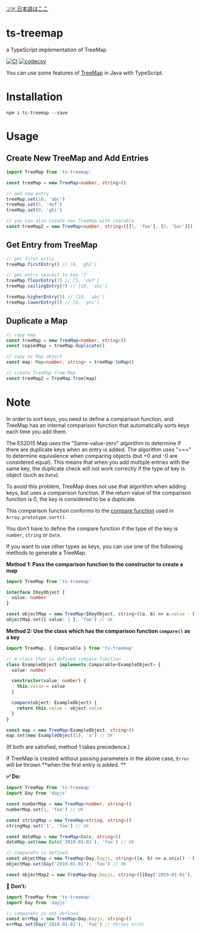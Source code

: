 [🇯🇵 日本語はここ](https://github.com/yuyasvx/ts-treemap/blob/master/README-ja.md)

# ts-treemap

a TypeScript implementation of TreeMap

[![CI](https://circleci.com/gh/yuyasvx/ts-treemap/tree/master.svg?style=shield&circle-token=f7dfd3305577f40429c6b2046bc658cbc3614997)](https://circleci.com/gh/yuyasvx/ts-treemap)
[![codecov](https://codecov.io/gh/yuyasvx/ts-treemap/branch/master/graph/badge.svg)](https://codecov.io/gh/yuyasvx/ts-treemap)

You can use some features of [TreeMap](https://docs.oracle.com/javase/8/docs/api/java/util/TreeMap.html) in Java with TypeScript.

# Installation

```
npm i ts-treemap --save
```

# Usage

## Create New TreeMap and Add Entries

```typescript
import TreeMap from 'ts-treemap'

const treeMap = new TreeMap<number, string>()

// add new entry
treeMap.set(10, 'abc')
treeMap.set(5, 'def')
treeMap.set(0, 'ghi')

// you can also create new TreeMap with iterable
const treeMap2 = new TreeMap<number, string>([[1, 'foo'], [2, 'bar']])
```

## Get Entry from TreeMap

```typescript
// get first entry
treeMap.firstEntry() // [0, 'ghi']

// get entry nearest to key '7'
treeMap.floorEntry(7) // [5, 'def']
treeMap.ceilingEntry(7) // [10, 'abc']

treeMap.higherEntry(5) // [10, 'abc']
treeMap.lowerEntry(5) // [0, 'ghi']
```

## Duplicate a Map

```typescript
// copy map
const treeMap = new TreeMap<number, string>()
const copiedMap = treeMap.duplicate()

// copy as Map object
const map: Map<number, string> = treeMap.toMap()

// create TreeMap from Map
const treeMap2 = TreeMap.from(map)
```

# Note

In order to sort keys, you need to define a comparison function, and TreeMap has an internal comparison function that automatically sorts keys each time you add them.

The ES2015 Map uses the "Same-value-zero" algorithm to determine if there are duplicate keys when an entry is added. The algorithm uses "===" to determine equivalence when comparing objects (but +0 and -0 are considered equal). This means that when you add multiple entries with the same key, the duplicate check will not work correctly if the type of key is object (such as `Date`).

To avoid this problem, TreeMap does not use that algorithm when adding keys, but uses a comparison function. If the return value of the comparison function is 0, the key is considered to be a duplicate.

This comparison function conforms to the [compare function](https://developer.mozilla.org/en-US/docs/Web/JavaScript/Reference/Global_Objects/Array/sort#Description) used in `Array.prototype.sort()`.

You don’t have to define the compare function if the type of the key is `number`, `string` or `Date`.

If you want to use other types as keys, you can use one of the following methods to generate a TreeMap.

**Method 1: Pass the comparison function to the constructor to create a map**

```typescript
import TreeMap from 'ts-treemap'

interface IKeyObject {
  value: number
}

const objectMap = new TreeMap<IKeyObject, string>((a, b) => a.value - b.value)
objectMap.set({ value: 1 }, 'foo') // OK
```

**Method 2: Use the class which has the comparison function `compare()` as a key**

```typescript
import TreeMap, { Comparable } from 'ts-treemap'

// A class that is defined compare function
class ExampleObject implements Comparable<ExampleObject> {
  value: number

  constructor(value: number) {
    this.value = value
  }

  compare(object: ExampleObject) {
    return this.value - object.value
  }
}

const map = new TreeMap<ExampleObject, string>()
map.set(new ExampleObject(1), 'a') // OK
```

(If both are satisfied, method 1 takes precedence.)

If TreeMap is created without passing parameters in the above case, `Error` will be thrown **when the first entry is added. **

**✅ Do:**

```typescript
import TreeMap from 'ts-treemap'
import Day from 'dayjs'

const numberMap = new TreeMap<number, string>()
numberMap.set(1, 'foo') // OK

const stringMap = new TreeMap<string, string>()
stringMap.set('1', 'foo') // OK

const dateMap = new TreeMap<Date, string>()
dateMap.set(new Date('2019-01-01'), 'foo') // OK

// compareFn is defined
const objectMap = new TreeMap<Day.Dayjs, string>((a, b) => a.unix() - b.unix())
objectMap.set(Day('2019-01-01'), 'foo') // OK

const objectMap2 = new TreeMap<Day.Dayjs, string>([[Day('2019-01-01'), 'foo']], (a, b) => a.unix() - b.unix())
```

**🛑 Don’t:**

```typescript
import TreeMap from 'ts-treemap'
import Day from 'dayjs'

// compareFn is not defined
const errMap = new TreeMap<Day.Dayjs, string>()
errMap.set(Day('2019-01-01'), 'foo') // throws error
```
